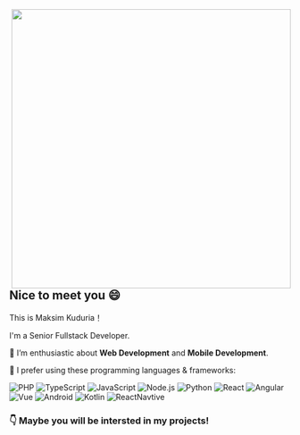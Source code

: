 <a href="https://github.com/mg7dev?tab=repositories">
  <img align="right" src="https://github-readme-stats.vercel.app/api?username=mg7dev&show_icons=true&hide_border=true&hide_rank=true&card_width=100" width="500px" />
</a>

## Nice to meet you 😄

This is Maksim Kuduria！

I'm a Senior Fullstack Developer.



🌱 I’m enthusiastic about **Web Development** and **Mobile Development**.

🌈 I prefer using these programming languages & frameworks:

 ![PHP](https://img.shields.io/badge/-PHP-777BB4?style=flat-square&logo=PHP&logoColor=fff) 
 ![TypeScript](https://img.shields.io/badge/-TypeScript-007ACC?style=flat-square&logo=TypeScript&logoColor=fff) 
 ![JavaScript](https://img.shields.io/badge/-JavaScript-F7DF1E?style=flat-square&logo=JavaScript&logoColor=000)
 ![Node.js](https://img.shields.io/badge/-Node.js-339933?style=flat-square&logo=Node.js&logoColor=fff)
 ![Python](https://img.shields.io/badge/-Python-3776AB?style=flat-square&logo=Python&logoColor=fff)
 ![React](https://img.shields.io/badge/-React-61DAFB?style=flat-square&logo=React&logoColor=fff)
 ![Angular](https://img.shields.io/badge/-Angular-47848F?style=flat-square&logo=Angular&logoColor=fff)
 ![Vue](https://img.shields.io/badge/-Vue-47848F?style=flat-square&logo=Vue&logoColor=fff)
 ![Android](https://img.shields.io/badge/-Android-691824?style=flat-square&logo=Android&logoColor=fff)
 ![Kotlin](https://img.shields.io/badge/-Kotlin-47848F?style=flat-square&logo=Kotlin&logoColor=fff)
 ![ReactNavtive](https://img.shields.io/badge/-ReactNavtive-47848F?style=flat-square&logo=ReactNavtive&logoColor=fff)
 
 ### 👇 Maybe you will be intersted in my projects!
